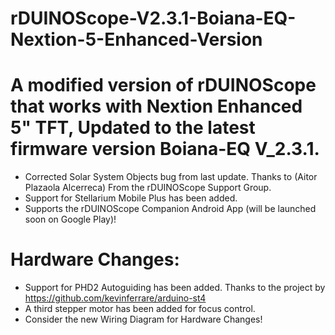# rDUINOScope-V2.3.1-Boiana-EQ-Nextion-5-Enhanced-Version


A modified version of rDUINOScope that works with Nextion Enhanced 5" TFT, Updated to the latest firmware version Boiana-EQ V_2.3.1.
===========================================================
* Corrected Solar System Objects bug from last update. Thanks to (Aitor Plazaola Alcerreca) From the rDUINOScope Support Group.
* Support for Stellarium Mobile Plus has been added.
* Supports the rDUINOScope Companion Android App (will be launched soon on Google Play)!
# Hardware Changes:
* Support for PHD2 Autoguiding has been added. Thanks to the project by https://github.com/kevinferrare/arduino-st4
* A third stepper motor has been added for focus control.
* Consider the new Wiring Diagram for Hardware Changes!
